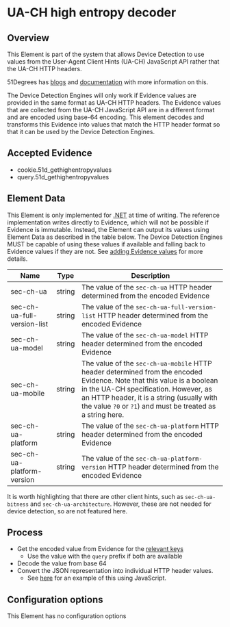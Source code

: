 # UA-CH high entropy decoder

## Overview

This Element is part of the system that allows Device Detection to use
values from the User-Agent Client Hints (UA-CH) JavaScript API rather
that the UA-CH HTTP headers.

51Degrees has [blogs](https://51degrees.com/blog/implementing-user-agent-client-hints)
and [documentation](https://51degrees.com/documentation/_device_detection__features__u_a_c_h__javascript.html)
with more information on this.

The Device Detection Engines will only work if Evidence values are provided
in the same format as UA-CH HTTP headers. The Evidence values that are
collected from the UA-CH JavaScript API are in a different format and are
encoded using base-64 encoding. This element decodes and transforms this
Evidence into values that match the HTTP header format so that it can
be used by the Device Detection Engines.

## Accepted Evidence

- cookie.51d_gethighentropyvalues
- query.51d_gethighentropyvalues

## Element Data

This Element is only implemented for
[.NET](https://github.com/51Degrees/device-detection-dotnet/blob/main/FiftyOne.DeviceDetection/Uach/UachJsConversionElement.cs)
at time of writing.
The reference implementation writes directly to Evidence, which will not
be possible if Evidence is immutable.
Instead, the Element can output its values using Element Data as described
in the table below.
The Device Detection Engines MUST be capable of using these values if
available and falling back to Evidence values if they are not.
See [adding Evidence values](../../pipeline-specification/features/evidence.md#adding-evidence-values)
for more details.

| **Name**                    | **Type** | **Description**                                                                                                                                                                                                                                                            |
|-----------------------------|----------|----------------------------------------------------------------------------------------------------------------------------------------------------------------------------------------------------------------------------------------------------------------------------|
| sec-ch-ua                   | string   | The value of the `sec-ch-ua` HTTP header determined from the encoded Evidence                                                                                                                                                                                              |
| sec-ch-ua-full-version-list | string   | The value of the `sec-ch-ua-full-version-list` HTTP header determined from the encoded Evidence                                                                                                                                                                            |
| sec-ch-ua-model             | string   | The value of the `sec-ch-ua-model` HTTP header determined from the encoded Evidence                                                                                                                                                                                        |
| sec-ch-ua-mobile            | string   | The value of the `sec-ch-ua-mobile` HTTP header determined from the encoded Evidence. Note that this value is a boolean in the UA-CH specification. However, as an HTTP header, it is a string (usually with the value `?0` or `?1`) and must be treated as a string here. |
| sec-ch-ua-platform          | string   | The value of the `sec-ch-ua-platform` HTTP header determined from the encoded Evidence                                                                                                                                                                                     |
| sec-ch-ua-platform-version  | string   | The value of the `sec-ch-ua-platform-version` HTTP header determined from the encoded Evidence                                                                                                                                                                             |

It is worth highlighting that there are other client hints, such as
`sec-ch-ua-bitness` and `sec-ch-ua-architecture`. However, these are
not needed for device detection, so are not featured here.

## Process

- Get the encoded value from Evidence for the [relevant keys](#accepted-evidence)
  - Use the value with the `query` prefix if both are available
- Decode the value from base 64
- Convert the JSON representation into individual HTTP header values.
  - See [here](https://github.com/51Degrees/sua-uach-conversion/blob/main/src/convertSUAtoUACH.js)
    for an example of this using JavaScript.

## Configuration options

This Element has no configuration options
